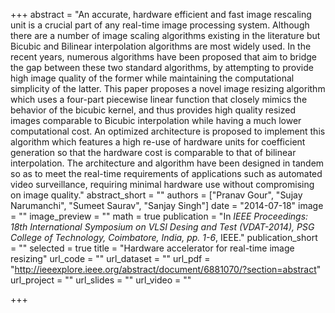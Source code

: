 +++
abstract = "An accurate, hardware efficient and fast image rescaling unit is a crucial part of any real-time image processing system. Although there are a number of image scaling algorithms existing in the literature but Bicubic and Bilinear interpolation algorithms are most widely used. In the recent years, numerous algorithms have been proposed that aim to bridge the gap between these two standard algorithms, by attempting to provide high image quality of the former while maintaining the computational simplicity of the latter. This paper proposes a novel image resizing algorithm which uses a four-part piecewise linear function that closely mimics the behavior of the bicubic kernel, and thus provides high quality resized images comparable to Bicubic interpolation while having a much lower computational cost. An optimized architecture is proposed to implement this algorithm which features a high re-use of hardware units for coefficient generation so that the hardware cost is comparable to that of bilinear interpolation. The architecture and algorithm have been designed in tandem so as to meet the real-time requirements of applications such as automated video surveillance, requiring minimal hardware use without compromising on image quality."
abstract_short = ""
authors = ["Pranav Gour", "Sujay Narumanchi", "Sumeet Saurav", "Sanjay Singh"]
date = "2014-07-18"
image = ""
image_preview = ""
math = true
publication = "In *IEEE Proceedings: 18th International Symposium on VLSI Desing and Test (VDAT-2014), PSG College of Technology, Coimbatore, India, pp. 1-6*, IEEE."
publication_short = ""
selected = true
title = "Hardware accelerator for real-time image resizing"
url_code = ""
url_dataset = ""
url_pdf = "http://ieeexplore.ieee.org/abstract/document/6881070/?section=abstract"
url_project = ""
url_slides = ""
url_video = ""

+++
